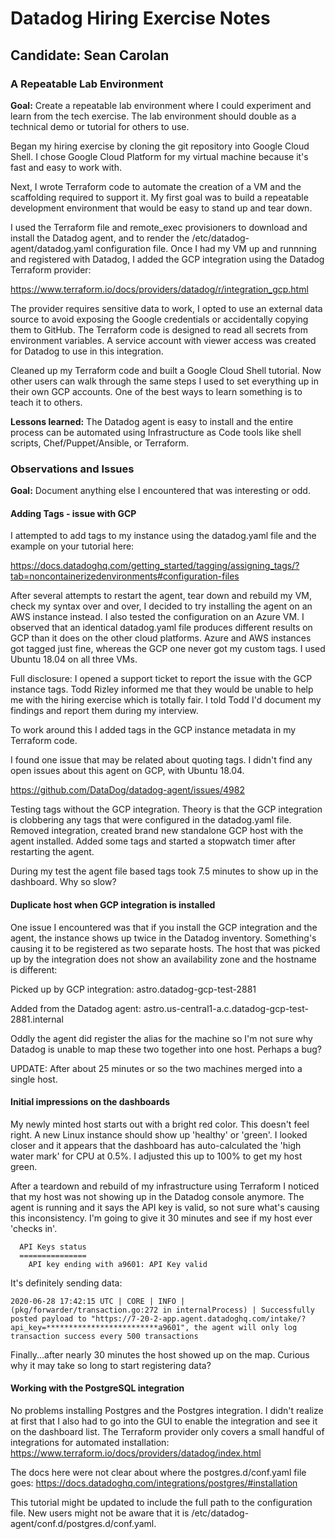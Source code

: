 # Datadog Hiring Exercise Notes
## Candidate: Sean Carolan

### A Repeatable Lab Environment
**Goal:** Create a repeatable lab environment where I could experiment and learn from the tech exercise. The lab environment should double as a technical demo or tutorial for others to use.

Began my hiring exercise by cloning the git repository into Google Cloud Shell. I chose Google Cloud Platform for my virtual machine because it's fast and easy to work with.

Next, I wrote Terraform code to automate the creation of a VM and the scaffolding required to support it. My first goal was to build a repeatable development environment that would be easy to stand up and tear down.

I used the Terraform file and remote_exec provisioners to download and install the Datadog agent, and to render the /etc/datadog-agent/datadog.yaml configuration file. Once I had my VM up and runnning and registered with Datadog, I added the GCP integration using the Datadog Terraform provider:

https://www.terraform.io/docs/providers/datadog/r/integration_gcp.html

The provider requires sensitive data to work, I opted to use an external data source to avoid exposing the Google credentials or accidentally copying them to GitHub. The Terraform code is designed to read all secrets from environment variables. A service account with viewer access was created for Datadog to use in this integration.

Cleaned up my Terraform code and built a Google Cloud Shell tutorial. Now other users can walk through the same steps I used to set everything up in their own GCP accounts. One of the best ways to learn something is to teach it to others.

**Lessons learned:** The Datadog agent is easy to install and the entire process can be automated using Infrastructure as Code tools like shell scripts, Chef/Puppet/Ansible, or Terraform.

### Observations and Issues
**Goal:** Document anything else I encountered that was interesting or odd.

#### Adding Tags - issue with GCP
I attempted to add tags to my instance using the datadog.yaml file and the example on your tutorial here:

https://docs.datadoghq.com/getting_started/tagging/assigning_tags/?tab=noncontainerizedenvironments#configuration-files

After several attempts to restart the agent, tear down and rebuild my VM, check my syntax over and over, I decided to try installing the agent on an AWS instance instead. I also tested the configuration on an Azure VM. I observed that an identical datadog.yaml file produces different results on GCP than it does on the other cloud platforms. Azure and AWS instances got tagged just fine, whereas the GCP one never got my custom tags. I used Ubuntu 18.04 on all three VMs.

Full disclosure: I opened a support ticket to report the issue with the GCP instance tags. Todd Rizley informed me that they would be unable to help me with the hiring exercise which is totally fair. I told Todd I'd document my findings and report them during my interview.

To work around this I added tags in the GCP instance metadata in my Terraform code.

I found one issue that may be related about quoting tags. I didn't find any open issues about this agent on GCP, with Ubuntu 18.04.

https://github.com/DataDog/datadog-agent/issues/4982

Testing tags without the GCP integration. Theory is that the GCP integration is clobbering any tags that were configured in the datadog.yaml file. Removed integration, created brand new standalone GCP host with the agent installed.  Added some tags and started a stopwatch timer after restarting the agent.

During my test the agent file based tags took 7.5 minutes to show up in the dashboard. Why so slow?

#### Duplicate host when GCP integration is installed
One issue I encountered was that if you install the GCP integration and the agent, the instance shows up twice in the Datadog inventory. Something's causing it to be registered as two separate hosts. The host that was picked up by the integration does not show an availability zone and the hostname is different:

Picked up by GCP integration:
astro.datadog-gcp-test-2881

Added from the Datadog agent:
astro.us-central1-a.c.datadog-gcp-test-2881.internal

Oddly the agent did register the alias for the machine so I'm not sure why Datadog is unable to map these two together into one host. Perhaps a bug?

UPDATE: After about 25 minutes or so the two machines merged into a single host.

#### Initial impressions on the dashboards
My newly minted host starts out with a bright red color. This doesn't feel right. A new Linux instance should show up 'healthy' or 'green'. I looked closer and it appears that the dashboard has auto-calculated the 'high water mark' for CPU at 0.5%. I adjusted this up to 100% to get my host green.

After a teardown and rebuild of my infrastructure using Terraform I noticed that my host was not showing up in the Datadog console anymore. The agent is running and it says the API key is valid, so not sure what's causing this inconsistency. I'm going to give it 30 minutes and see if my host ever 'checks in'.

```
  API Keys status
  ===============
    API key ending with a9601: API Key valid
```

It's definitely sending data:

```
2020-06-28 17:42:15 UTC | CORE | INFO | (pkg/forwarder/transaction.go:272 in internalProcess) | Successfully posted payload to "https://7-20-2-app.agent.datadoghq.com/intake/?api_key=*************************a9601", the agent will only log transaction success every 500 transactions
```

Finally...after nearly 30 minutes the host showed up on the map. Curious why it may take so long to start registering data?

#### Working with the PostgreSQL integration
No problems installing Postgres and the Postgres integration. I didn't realize at first that I also had to go into the GUI to enable the integration and see it on the dashboard list. The Terraform provider only covers a small handful of integrations for automated installation:
https://www.terraform.io/docs/providers/datadog/index.html

The docs here were not clear about where the postgres.d/conf.yaml file goes:
https://docs.datadoghq.com/integrations/postgres/#installation

This tutorial might be updated to include the full path to the configuration file. New users might not be aware that it is /etc/datadog-agent/conf.d/postgres.d/conf.yaml.
